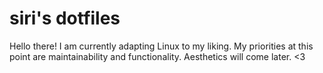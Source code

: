 # siri's dotfiles
Hello there! I am currently adapting Linux to my liking. My priorities at this point are maintainability and functionality. Aesthetics will come later. <3
